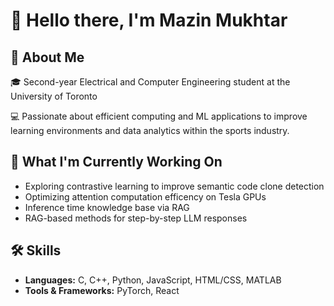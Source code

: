# 👋 Hello there, I'm Mazin Mukhtar

## 💫 About Me
🎓 Second-year Electrical and Computer Engineering student at the University of Toronto

💻 Passionate about efficient computing and ML applications to improve learning environments and data analytics within the sports industry.

## 📁 What I'm Currently Working On
- Exploring contrastive learning to improve semantic code clone detection
- Optimizing attention computation efficency on Tesla GPUs
- Inference time knowledge base via RAG
- RAG-based methods for step-by-step LLM responses

## 🛠️ Skills
- **Languages:** C, C++, Python, JavaScript, HTML/CSS, MATLAB
- **Tools & Frameworks:** PyTorch, React
